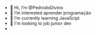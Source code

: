 - 👋 Hi, I’m @PedrodoDivino
- 👀 I’m interested  aprender programação
- 🌱 I’m currently learning JavaScipt
- 💞️  I'm looking to job junior dev
-

<!---
PedrodoDivino/PedrodoDivino is a ✨ special ✨ repository because its `README.md` (this file) appears on your GitHub profile.
You can click the Preview link to take a look at your changes.
--->
